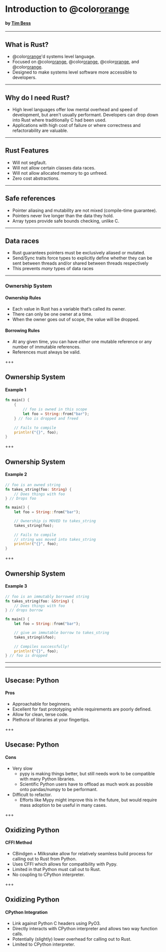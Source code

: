 <!-- $theme: gaia -->

# Introduction to @color[orange](**Rust**)
#### by [Tim Bess](https://github.com/tdbgamer)


---

## What is Rust?
- @color[orange](**Non-GC**)'d systems level language.
- Focused on @color[orange](**safety**), @color[orange](**performance**), @color[orange](**concurrency**), and @color[orange](**interoperability**).
- Designed to make systems level software more accessible to developers.

---

## Why do I need Rust?
- High level languages offer low mental overhead and speed of development, but aren't usually performant.
    Developers can drop down into Rust where traditionally C had been used.
- Applications with high cost of failure or where correctness and refactorability are valuable.

---

## Rust Features

- Will not segfault.
- Will not allow certain classes data races.
- Will not allow allocated memory to go unfreed.
- Zero cost abstractions.

---

## Safe references
- Pointer aliasing and mutability are not mixed (compile-time guarantee).
- Pointers never live longer than the data they hold.
- Array types provide safe bounds checking, unlike C.

---

## Data races
- Rust guarantees pointers must be exclusively aliased or mutated.
- Send/Sync traits force types to explicitly define whether they can be sent between threads and/or shared between threads respectively
- This prevents _many_ types of data races

---

### Ownership System
#### Ownership Rules
- Each value in Rust has a variable that’s called its owner.
- There can only be one owner at a time.
- When the owner goes out of scope, the value will be dropped.

#### Borrowing Rules
- At any given time, you can have _either_ one mutable reference or any number of immutable references.
- References must always be valid.

+++

## Ownership System

#### Example 1
```rust
fn main() {
    {
        // foo is owned in this scope
        let foo = String::from("bar");
    } // foo is dropped and freed
    
    // Fails to compile
    println!("{}", foo);
}
```

+++

## Ownership System

#### Example 2
```rust
// foo is an owned string
fn takes_string(foo: String) {
    // Does things with foo
} // Drops foo

fn main() {
    let foo = String::from("bar");

    // Ownership is MOVED to takes_string
    takes_string(foo);
    
    // Fails to compile
    // string was moved into takes_string
    println!("{}", foo);
}
```

+++

## Ownership System

#### Example 3
```rust
// foo is an immutably borrowed string
fn takes_string(foo: &String) {
    // Does things with foo
} // drops borrow

fn main() {
    let foo = String::from("bar");

    // give an immutable borrow to takes_string
    takes_string(&foo);
    
    // Compiles successfully!
    println!("{}", foo);
} // foo is dropped
```

---



---

## Usecase: Python

#### Pros
- Approachable for beginners.
- Excellent for fast prototyping while requirements are poorly defined.
- Allow for clean, terse code.
- Plethora of libraries at your fingertips.

+++

## Usecase: Python

#### Cons
- Very slow
    - pypy is making things better, but still needs work to be compatible with many Python libraries.
    - Scientific Python users have to offload as much work as possible onto pandas/numpy to be performant.
- Difficult to refactor.
    - Efforts like Mypy might improve this in the future, but would require mass adoption to be useful in many cases.

+++

## Oxidizing Python

#### CFFI Method
- CBindgen + Milksnake allow for relatively seamless build process for calling out to Rust from Python.
- Uses CFFI which allows for compatibility with Pypy.
- Limited in that Python must call out to Rust.
- No coupling to CPython interpreter.

+++


## Oxidizing Python

#### CPython Integration
- Link against Python C headers using PyO3.
- Directly interacts with CPython interpreter and allows two way function calls.
- Potentially (slightly) lower overhead for calling out to Rust.
- Limited to CPython interpreter.
